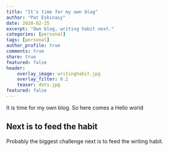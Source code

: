 ```yaml
---
title: "It's time for my own blog"
author: "Pat Eskinasy"
date: 2018-02-25
excerpt: "Own blog, writing habit next."
categories: [personal]
tags: [personal]
author_profile: true
comments: true
share: true
featured: false
header:
    overlay_image: writinghabit.jpg
    overlay_filter: 0.2
    teaser: dots.jpg
featured: false
---
```


It is time for my own blog. So here comes a Hello world

## Next is to feed the habit

Probably the biggest challenge next is to feed the writing habit.
